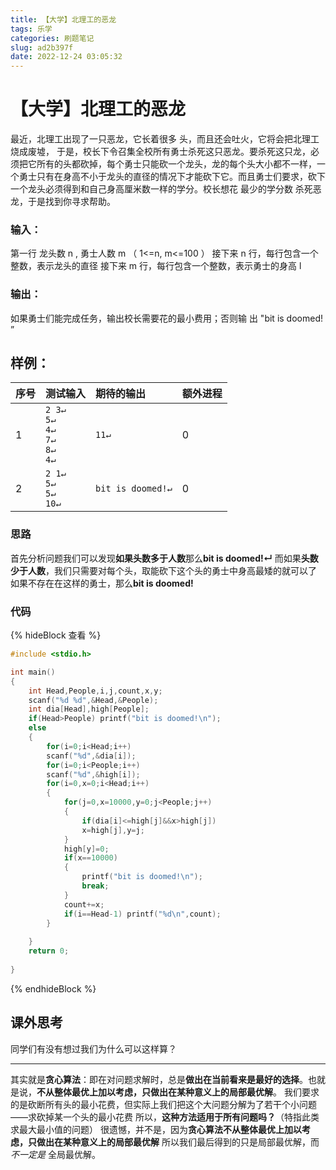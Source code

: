 ```yaml
---
title: 【大学】北理工的恶龙
tags: 乐学
categories: 刷题笔记
slug: ad2b397f
date: 2022-12-24 03:05:32
---
```

# 【大学】北理工的恶龙

最近，北理工出现了一只恶龙，它长着很多 头，而且还会吐火，它将会把北理工烧成废墟， 于是，校长下令召集全校所有勇士杀死这只恶龙。要杀死这只龙，必须把它所有的头都砍掉，每个勇士只能砍一个龙头，龙的每个头大小都不一样，一个勇士只有在身高不小于龙头的直径的情况下才能砍下它。而且勇士们要求，砍下一个龙头必须得到和自己身高厘米数一样的学分。校长想花 最少的学分数 杀死恶龙，于是找到你寻求帮助。

### 输入：
第一行 龙头数 n , 勇士人数 m （ 1<=n, m<=100 ） 接下来 n 行，每行包含一个整数，表示龙头的直径 接下来 m 行，每行包含一个整数，表示勇士的身高 l
### 输出：
 如果勇士们能完成任务，输出校长需要花的最小费用；否则输 出 "bit is doomed! ”
## 样例：
序号|测试输入| 期待的输出| 额外进程
--------|:-------- |:-----|--------
1  | `2 3↵`<br>`5↵`<br>`4↵`<br>`7↵`<br>`8↵`<br>`4↵`|`11↵`|0
2|`2 1↵`<br>`5↵`<br>`5↵`<br>`10↵`|`bit is doomed!↵`|0

### 思路
首先分析问题我们可以发现**如果头数多于人数**那么**bit is doomed!↵**
而如果**头数少于人数**，我们只需要对每个头，取能砍下这个头的勇士中身高最矮的就可以了
如果不存在在这样的勇士，那么**bit is doomed!**
### 代码
{% hideBlock 查看 %}

```c
#include <stdio.h>

int main()
{
	int Head,People,i,j,count,x,y;
	scanf("%d %d",&Head,&People);
	int dia[Head],high[People];
	if(Head>People) printf("bit is doomed!\n");
	else
	{
		for(i=0;i<Head;i++)
		scanf("%d",&dia[i]);
		for(i=0;i<People;i++)
		scanf("%d",&high[i]);
		for(i=0,x=0;i<Head;i++)
		{
			for(j=0,x=10000,y=0;j<People;j++)
			{
				if(dia[i]<=high[j]&&x>high[j])
				x=high[j],y=j;
			}
			high[y]=0;
			if(x==10000) 
			{
				printf("bit is doomed!\n");
				break;
			}
			count+=x;
			if(i==Head-1) printf("%d\n",count);
		}
		
	}
	return 0;
	
}
```
{% endhideBlock %}

## 课外思考
同学们有没有想过我们为什么可以这样算？

----

其实就是**贪心算法**：即在对问题求解时，总是**做出在当前看来是最好的选择**。也就是说，**不从整体最优上加以考虑，只做出在某种意义上的局部最优解**。
我们要求的是砍断所有头的最小花费，但实际上我们把这个大问题分解为了若干个小问题——求砍掉某一个头的最小花费
所以，**这种方法适用于所有问题吗？**（特指此类求最大最小值的问题）
很遗憾，并不是，因为**贪心算法不从整体最优上加以考虑，只做出在某种意义上的局部最优解**
所以我们最后得到的只是局部最优解，而 *不一定是* 全局最优解。
